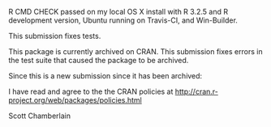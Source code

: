 R CMD CHECK passed on my local OS X install with R 3.2.5 and
R development version, Ubuntu running on Travis-CI, and Win-Builder.

This submission fixes tests.

This package is currently archived on CRAN. This submission fixes
errors in the test suite that caused the package to be archived.

Since this is a new submission since it has been archived:

I have read and agree to the the CRAN policies at
http://cran.r-project.org/web/packages/policies.html

Scott Chamberlain
